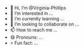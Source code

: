 - 👋 Hi, I’m @Virginia-Phillips
- 👀 I’m interested in ...
- 🌱 I’m currently learning ...
- 💞️ I’m looking to collaborate on ...
- 📫 How to reach me ...
- 😄 Pronouns: ...
- ⚡ Fun fact: ...

<!---
Virginia-Phillips/Virginia-Phillips is a ✨ special ✨ repository because its `README.md` (this file) appears on your GitHub profile.
You can click the Preview link to take a look at your changes.
--->
